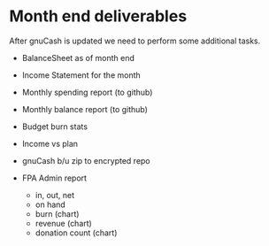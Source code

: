 # Month end deliverables

After gnuCash is updated we need to perform some additional tasks.

- BalanceSheet as of month end
- Income Statement for the month
- Monthly spending report (to github)
- Monthly balance report (to github)

- Budget burn stats
- Income vs plan
- gnuCash b/u zip to encrypted repo

- FPA Admin report
    - in, out, net
    - on hand
    - burn (chart)
    - revenue (chart)
    - donation count (chart)

